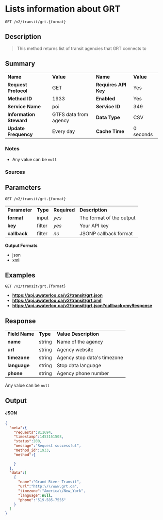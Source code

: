 # Lists information about GRT

```
GET /v2/transit/grt.{format}
```

## Description

> This method returns list of transit agencies that GRT connects to

## Summary

<table>
  <tr>
    <td><b>Name</b></td>
    <td><b>Value</b></td>
    <td><b><b>Name</b></b></td>
    <td><b>Value</b></td>
  </tr>
  <tr>
    <td><b>Request Protocol</b></td>
    <td>GET</td>
    <td><b>Requires API Key</b></td>
    <td>Yes</td>
  </tr>
  <tr>
    <td><b>Method ID</b></td>
    <td>1933</td>
    <td><b>Enabled</b></td>
    <td>Yes</td>
  </tr>
  <tr>
    <td><b>Service Name</b></td>
    <td>poi</td>
    <td><b>Service ID</b></td>
    <td>349</td>
  </tr>
  <tr>
    <td><b>Information Steward</b></td>
    <td>GTFS data from agency</td>
    <td><b>Data Type</b></td>
    <td>CSV</td>
  </tr>
  <tr>
    <td><b>Update Frequency</b></td>
    <td>Every day</td>
    <td><b>Cache Time</b></td>
    <td>0 seconds</td>
  </tr>
</table>


### Notes

- Any value can be `null`


### Sources



## Parameters

```
GET /v2/transit/grt.{format}
```

<table>
  <tr>
    <td><b>Parameter</b></td>
    <td><b>Type</b></td>
    <td><b><b>Required</b></b></td>
    <td><b>Description</b></td>
  </tr>
  <tr>
    <td><b>format</b></td>
    <td>input</td>
    <td><i>yes</i></td>
    <td>The format of the output</td>
  </tr>
  <tr>
    <td><b>key</b></td>
    <td>filter</td>
    <td><i>yes</i></td>
    <td>Your API key</td>
  </tr>
  <tr>
    <td><b>callback</b></td>
    <td>filter</td>
    <td><i>no</i></td>
    <td>JSONP callback format</td>
  </tr>
</table>

**Output Formats**

- json
- xml


## Examples

```
GET /v2/transit/grt.{format}
```

- **https://api.uwaterloo.ca/v2/transit/grt.json**
- **https://api.uwaterloo.ca/v2/transit/grt.xml**
- **https://api.uwaterloo.ca/v2/transit/grt.json?callback=myResponse**


## Response

<table>
  <tr>
    <td><b>Field Name</b></td>
    <td><b>Type</b></td>
    <td><b>Value Description</b></td>
  </tr>
  <tr>
    <td><b>name</b></td>
    <td>string</td>
    <td>Name of the agency</td>
  </tr>
  <tr>
    <td><b>url</b></td>
    <td>string</td>
    <td>Agency website</td>
  </tr>
  <tr>
    <td><b>timezone</b></td>
    <td>string</td>
    <td>Agency stop data's timezone</td>
  </tr>
  <tr>
    <td><b>language</b></td>
    <td>string</td>
    <td>Stop data language</td>
  </tr>
  <tr>
    <td><b>phone</b></td>
    <td>string</td>
    <td>Agency phone number</td>
  </tr>
</table>


Any value can be `null`

## Output

#### JSON

```json
{
  "meta":{
    "requests":811694,
    "timestamp":1453161508,
    "status":200,
    "message":"Request successful",
    "method_id":1933,
    "method":{
      
    }
  },
  "data":[
    {
      "name":"Grand River Transit",
      "url":"http:\/\/www.grt.ca",
      "timezone":"America\/New_York",
      "language":null,
      "phone":"519-585-7555"
    }
  ]
}
```

